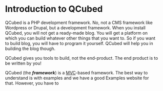 # Introduction to QCubed

QCubed is a PHP development framework. No, not a CMS framework like Wordpress or Drupal, but a development framework. When you install QCubed, you will not get a ready-made blog. You will get a platform on which you can build whatever other things that you want to. So if you want to build blog, you will have to program it yourself. QCubed will help you in building the blog though.

QCubed gives you tools to build, not the end-product. The end product is to be written by you!

QCubed \(the **_framework_**\) is a [MVC](https://en.wikipedia.org/wiki/Model%E2%80%93view%E2%80%93controller)-based framework. The best way to understand is with examples and we have a good Examples website for that. However, you have to 

